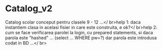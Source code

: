 # Catalog_v2
Catalog scolar conceput pentru clasele 9 - 12 ...</ br>help 1: daca instantiem clasa in acelasi fisier in care este construita, e ok?</ br>help 2: cum se face verificarea parolei la login, cu prepared statements, si daca parola este "hashed" ... (select ... WHERE pw=?) dar parola este introdusa codat in BD ...</ br>